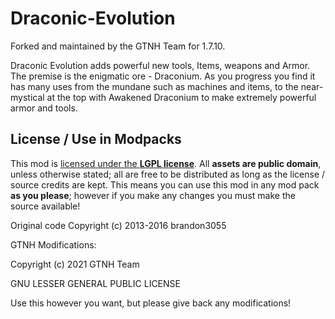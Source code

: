 Draconic-Evolution
==================

Forked and maintained by the GTNH Team for 1.7.10.

Draconic Evolution adds powerful new tools, Items, weapons and Armor. The premise is the enigmatic ore - Draconium. 
As you progress you find it has many uses from the mundane such as machines and items, to the near-mystical at the 
top with Awakened Draconium to make extremely powerful armor and tools.

## License / Use in Modpacks
This mod is [licensed under the **LGPL license**](https://github.com/GTNewHorizons/Draconic-Evolution/blob/master/LICENSE.txt). 
All **assets are public domain**, unless otherwise stated; all are free to be distributed as long as the license / source credits are kept. 
This means you can use this mod in any mod pack **as you please**; however if you make any changes you must make the source available!

Original code Copyright (c) 2013-2016 brandon3055

GTNH Modifications:

Copyright (c) 2021 GTNH Team

GNU LESSER GENERAL PUBLIC LICENSE

Use this however you want, but please give back any modifications!